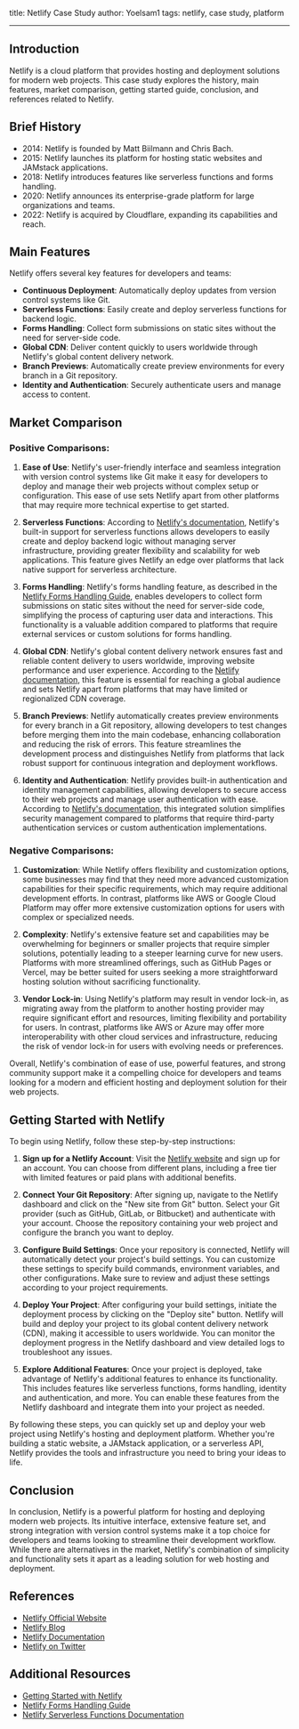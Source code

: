 title: Netlify Case Study
author: Yoelsam1
tags: netlify, case study, platform

---

## Introduction

Netlify is a cloud platform that provides hosting and deployment solutions for modern web projects. This case study explores the history, main features, market comparison, getting started guide, conclusion, and references related to Netlify.

## Brief History

- 2014: Netlify is founded by Matt Biilmann and Chris Bach.
- 2015: Netlify launches its platform for hosting static websites and JAMstack applications.
- 2018: Netlify introduces features like serverless functions and forms handling.
- 2020: Netlify announces its enterprise-grade platform for large organizations and teams.
- 2022: Netlify is acquired by Cloudflare, expanding its capabilities and reach.

## Main Features

Netlify offers several key features for developers and teams:

- **Continuous Deployment**: Automatically deploy updates from version control systems like Git.
- **Serverless Functions**: Easily create and deploy serverless functions for backend logic.
- **Forms Handling**: Collect form submissions on static sites without the need for server-side code.
- **Global CDN**: Deliver content quickly to users worldwide through Netlify's global content delivery network.
- **Branch Previews**: Automatically create preview environments for every branch in a Git repository.
- **Identity and Authentication**: Securely authenticate users and manage access to content.

## Market Comparison

### Positive Comparisons:

1. **Ease of Use**: Netlify's user-friendly interface and seamless integration with version control systems like Git make it easy for developers to deploy and manage their web projects without complex setup or configuration. This ease of use sets Netlify apart from other platforms that may require more technical expertise to get started.

2. **Serverless Functions**: According to [Netlify's documentation](https://docs.netlify.com/functions/overview/), Netlify's built-in support for serverless functions allows developers to easily create and deploy backend logic without managing server infrastructure, providing greater flexibility and scalability for web applications. This feature gives Netlify an edge over platforms that lack native support for serverless architecture.

3. **Forms Handling**: Netlify's forms handling feature, as described in the [Netlify Forms Handling Guide](https://www.netlify.com/docs/form-handling/), enables developers to collect form submissions on static sites without the need for server-side code, simplifying the process of capturing user data and interactions. This functionality is a valuable addition compared to platforms that require external services or custom solutions for forms handling.

4. **Global CDN**: Netlify's global content delivery network ensures fast and reliable content delivery to users worldwide, improving website performance and user experience. According to the [Netlify documentation](https://docs.netlify.com/), this feature is essential for reaching a global audience and sets Netlify apart from platforms that may have limited or regionalized CDN coverage.

5. **Branch Previews**: Netlify automatically creates preview environments for every branch in a Git repository, allowing developers to test changes before merging them into the main codebase, enhancing collaboration and reducing the risk of errors. This feature streamlines the development process and distinguishes Netlify from platforms that lack robust support for continuous integration and deployment workflows.

6. **Identity and Authentication**: Netlify provides built-in authentication and identity management capabilities, allowing developers to secure access to their web projects and manage user authentication with ease. According to [Netlify's documentation](https://docs.netlify.com/), this integrated solution simplifies security management compared to platforms that require third-party authentication services or custom authentication implementations.

### Negative Comparisons:

1. **Customization**: While Netlify offers flexibility and customization options, some businesses may find that they need more advanced customization capabilities for their specific requirements, which may require additional development efforts. In contrast, platforms like AWS or Google Cloud Platform may offer more extensive customization options for users with complex or specialized needs.

2. **Complexity**: Netlify's extensive feature set and capabilities may be overwhelming for beginners or smaller projects that require simpler solutions, potentially leading to a steeper learning curve for new users. Platforms with more streamlined offerings, such as GitHub Pages or Vercel, may be better suited for users seeking a more straightforward hosting solution without sacrificing functionality.

3. **Vendor Lock-in**: Using Netlify's platform may result in vendor lock-in, as migrating away from the platform to another hosting provider may require significant effort and resources, limiting flexibility and portability for users. In contrast, platforms like AWS or Azure may offer more interoperability with other cloud services and infrastructure, reducing the risk of vendor lock-in for users with evolving needs or preferences.

Overall, Netlify's combination of ease of use, powerful features, and strong community support make it a compelling choice for developers and teams looking for a modern and efficient hosting and deployment solution for their web projects.

## Getting Started with Netlify

To begin using Netlify, follow these step-by-step instructions:

1. **Sign up for a Netlify Account**: Visit the [Netlify website](https://www.netlify.com/) and sign up for an account. You can choose from different plans, including a free tier with limited features or paid plans with additional benefits.

2. **Connect Your Git Repository**: After signing up, navigate to the Netlify dashboard and click on the "New site from Git" button. Select your Git provider (such as GitHub, GitLab, or Bitbucket) and authenticate with your account. Choose the repository containing your web project and configure the branch you want to deploy.

3. **Configure Build Settings**: Once your repository is connected, Netlify will automatically detect your project's build settings. You can customize these settings to specify build commands, environment variables, and other configurations. Make sure to review and adjust these settings according to your project requirements.

4. **Deploy Your Project**: After configuring your build settings, initiate the deployment process by clicking on the "Deploy site" button. Netlify will build and deploy your project to its global content delivery network (CDN), making it accessible to users worldwide. You can monitor the deployment progress in the Netlify dashboard and view detailed logs to troubleshoot any issues.

5. **Explore Additional Features**: Once your project is deployed, take advantage of Netlify's additional features to enhance its functionality. This includes features like serverless functions, forms handling, identity and authentication, and more. You can enable these features from the Netlify dashboard and integrate them into your project as needed.

By following these steps, you can quickly set up and deploy your web project using Netlify's hosting and deployment platform. Whether you're building a static website, a JAMstack application, or a serverless API, Netlify provides the tools and infrastructure you need to bring your ideas to life.

## Conclusion

In conclusion, Netlify is a powerful platform for hosting and deploying modern web projects. Its intuitive interface, extensive feature set, and strong integration with version control systems make it a top choice for developers and teams looking to streamline their development workflow. While there are alternatives in the market, Netlify's combination of simplicity and functionality sets it apart as a leading solution for web hosting and deployment.

## References

- [Netlify Official Website](https://www.netlify.com/)
- [Netlify Blog](https://www.netlify.com/blog/)
- [Netlify Documentation](https://docs.netlify.com/)
- [Netlify on Twitter](https://twitter.com/netlify)

## Additional Resources

- [Getting Started with Netlify](https://www.netlify.com/docs/getting-started/)
- [Netlify Forms Handling Guide](https://www.netlify.com/docs/form-handling/)
- [Netlify Serverless Functions Documentation](https://docs.netlify.com/functions/overview/)
